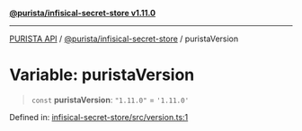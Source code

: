 [**@purista/infisical-secret-store v1.11.0**](../README.md)

***

[PURISTA API](../../../packages.md) / [@purista/infisical-secret-store](../README.md) / puristaVersion

# Variable: puristaVersion

> `const` **puristaVersion**: `"1.11.0"` = `'1.11.0'`

Defined in: [infisical-secret-store/src/version.ts:1](https://github.com/puristajs/purista/blob/master/packages/infisical-secret-store/src/version.ts#L1)
